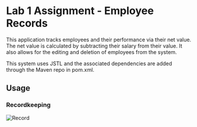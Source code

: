 # Lab 1 Assignment - Employee Records

This application tracks employees and their performance via their net value. The net value is calculated by subtracting their salary from their value. It also allows for the editing and deletion of employees from the system.

This system uses JSTL and the associated dependencies are added through the Maven repo in pom.xml.

## Usage

### Recordkeeping

![Record](docs/image.jpg)
